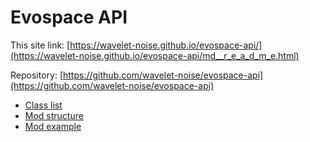 # Evospace API

This site link:
[https://wavelet-noise.github.io/evospace-api/](https://wavelet-noise.github.io/evospace-api/md__r_e_a_d_m_e.html)

Repository: 
[https://github.com/wavelet-noise/evospace-api](https://github.com/wavelet-noise/evospace-api)

* [Class list](https://wavelet-noise.github.io/evospace-api/annotated.html)
* [Mod structure](Doc/ModStructure.md)
* [Mod example](Doc/Example.md)

